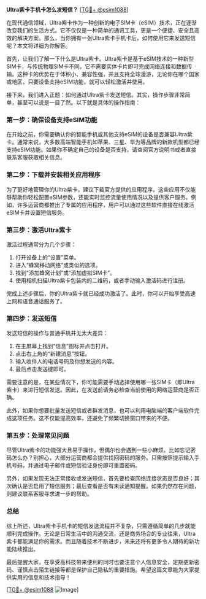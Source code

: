 **Ultra紫卡手机卡怎么发短信？** [[TG💪+ @esim1088](https://t.me/s/esim1088)]

在现代通信领域，Ultra紫卡作为一种创新的电子SIM卡（eSIM）技术，正在逐渐改变我们的生活方式。它不仅仅是一种简单的通讯工具，更是一个便捷、安全且高效的解决方案。那么，当你拥有一张Ultra紫卡手机卡后，如何使用它来发送短信呢？本文将详细为你解答。

首先，让我们了解一下什么是Ultra紫卡。Ultra紫卡是基于eSIM技术的一种新型SIM卡，与传统物理SIM卡不同，它不需要实体卡片即可完成网络连接和数据传输。这种卡的优势在于体积小、兼容性强，并且支持全球漫游，无论你在哪个国家或地区，只要设备支持eSIM功能，就可以轻松激活并使用。

接下来，我们进入正题：如何通过Ultra紫卡发送短信。其实，操作步骤非常简单，甚至可以说是一目了然。以下就是具体的操作指南：

### **第一步：确保设备支持eSIM功能**

在开始之前，你需要确认你的智能手机或其他支持eSIM的设备是否兼容Ultra紫卡。通常来说，大多数高端智能手机如苹果、三星、华为等品牌的新款机型都已经支持eSIM功能。如果你不确定自己的设备是否支持，请查阅官方说明书或者直接联系客服获取相关信息。

### **第二步：下载并安装相关应用程序**

为了更好地管理你的Ultra紫卡，建议下载官方提供的应用程序。这些应用不仅能够帮助你轻松配置eSIM参数，还能实时监控流量使用情况以及提供客户服务。例如，许多运营商都推出了专属的应用程序，用户可以通过这些软件直接在线激活eSIM卡并设置短信服务。

### **第三步：激活Ultra紫卡**

激活过程通常分为几个步骤：
1. 打开设备上的“设置”菜单。
2. 进入“蜂窝移动网络”或类似的选项。
3. 找到“添加蜂窝计划”或“添加虚拟SIM卡”。
4. 使用相机扫描Ultra紫卡包装内的二维码，或者手动输入激活码进行注册。

完成上述步骤后，你的Ultra紫卡就已经成功激活了。此时，你可以开始享受高速上网和语音通话服务了。

### **第四步：发送短信**

发送短信的操作与普通手机并无太大差异：
1. 在主屏幕上找到“信息”图标并点击打开。
2. 点击右上角的“新建消息”按钮。
3. 输入收件人的电话号码及你想发送的内容。
4. 最后点击发送键即可。

需要注意的是，在某些情况下，你可能需要手动选择使用哪一张SIM卡（即Ultra紫卡）来进行短信发送。因此，在发送前请务必检查当前使用的网络运营商是否正确。

此外，如果你想要批量发送短信或者群发消息，也可以利用电脑端的客户端软件完成这项任务。这不仅能提高效率，还避免了频繁切换窗口带来的不便。

### **第五步：处理常见问题**

尽管Ultra紫卡的功能强大且易于操作，但偶尔也会遇到一些小麻烦。比如忘记密码怎么办？别担心，大部分运营商都会提供找回密码的服务。只需按照提示输入手机号码，并通过电子邮件或短信验证身份即可重置密码。

另外，如果发现无法正常接收或发送短信，首先要检查网络连接状态是否良好；其次确认是否启用了短信服务；最后查看是否有未读通知提醒。如果仍然存在问题，则建议联系客服寻求进一步的帮助。

### **总结**

综上所述，Ultra紫卡手机卡的短信发送流程并不复杂，只需遵循简单的几步就能顺利完成操作。无论是日常生活中的沟通交流，还是商务场合的专业往来，Ultra紫卡都能满足你的需求。而且随着技术不断进步，未来还将有更多令人期待的新功能陆续推出。

最后提醒大家，在享受高科技带来便利的同时也要注意个人信息安全，定期更新密码、谨慎点击陌生链接等都是保护自己隐私的重要措施。希望这篇文章能为大家提供实用的信息和技术指导！

[[TG💪+ @esim1088](https://t.me/s/esim1088) ![Image](https://i.postimg.cc/4NQfJmqS/Snipaste-2025-05-13-00-14-12.png)]